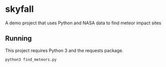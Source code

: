 # skyfall
A demo project that uses Python and NASA data to find meteor impact sites

## Running

This project requires Python 3 and the requests package.

`python3 find_meteors.py`
